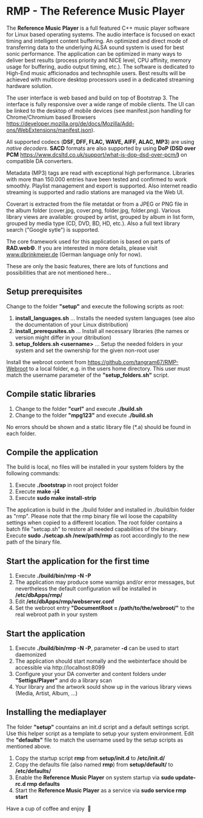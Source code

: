 # RMP - The Reference Music Player

The **Reference Music Player** is a full featured C++ music player software for Linux based operating systems.
The audio interface is focused on exact timing and intelligent content buffering.
An optimized and direct mode of transferring data to the underlying ALSA sound system is used for best sonic performance. The application can be optimized in many ways to deliver best results (process priority and NICE level, CPU affinity, memory usage for buffering, audio output timing, etc.). The software is dedicated to High-End music afficionados and technophile users. Best results will be achieved with multicore desktop processors used in a dedicated streaming hardware solution.

The user interface is web based and build on top of Bootstrap 3. The interface is fully responsive over a wide range of mobile clients.
The UI can be linked to the desktop of mobile devices (see manifest.json handling for Chrome/Chromium based Browsers https://developer.mozilla.org/de/docs/Mozilla/Add-ons/WebExtensions/manifest.json).

All supported codecs (**DSF, DFF, FLAC, WAVE, AIFF, ALAC, MP3**) are using _native decoders_.
**SACD** formats are also supported by using **DoP (DSD over PCM** https://www.dcsltd.co.uk/support/what-is-dop-dsd-over-pcm/**)** on compatible DA converters.

Metadata (MP3) tags are read with exceptional high performance. Libraries with more than 150.000 entries have been tested and confirmed to work smoothly.
Playlist management and export is supported. Also internet readio streaming is supported and radio stations are managed via the Web UI.

Coverart is extracted from the file metatdat or from a JPEG or PNG file in the album folder (cover.jpg, cover.png, folder.jpg, folder.png).
Various library views are available: grouped by artist, grouped by album in list form, grouped by media type (CD, DVD, BD, HD, etc.). Also a full text library search ("Google sytle") is supported.

The core framework used for this application is based on parts of **RAD.web©**. If you are interested in more details, please visit www.dbrinkmeier.de (German language only for now).

These are only the basic features, there are lots of functions and possibilities that are not mentioned here...

## Setup prerequisites

Change to the folder **"setup"** and execute the following scripts as root:

1. **install_languages.sh** ... Installs the needed system languages (see also the documentation of your Linux distribution)
2. **install_prerequsites.sh** ... Install all necessary libraries (the names or version might differ in your ditribution)
3. **setup_folders.sh \<username\>** ... Setup the needed folders in your system and set the ownership for the given non-root user
  
Install the webroot content from https://github.com/tangram67/RMP-Webroot to a local folder, e.g. in the users home directory. This user must match the username parameter of the **"setup_folders.sh"** script.

## Compile static libraries

1. Change to the folder **"curl"** and execute **./build.sh**
2. Change to the folder **"mpg123"** and execute **./build.sh**

No errors should be shown and a static library file (\*.a) should be found in each folder.

## Compile the application

The build is local, no files will be installed in your system folders by the following commands:

1. Execute **./bootstrap** in root project folder
2. Execute **make -j4**
3. Execute **sudo make install-strip**

The application is build in the ./build folder and installed in ./build/bin folder as "rmp". Please note that the rmp binary file wil loose the capability settings when copied to a different location. The root folder contains a batch file "setcap.sh" to restore all needed capabilities of the binary. Execute **sudo ./setcap.sh /new/path/rmp** as root accordingly to the new path of the binary file.

## Start the application for the first time

1. Execute **./build/bin/rmp -N -P**
2. The application may produce some warnigs and/or error messages, but nevertheless the default configuration will be installed in **/etc/dbApps/rmp/**
3. Edit **/etc/dbApps/rmp/webserver.conf**
4. Set the webroot entry **"DocumentRoot = /path/to/the/webroot/"** to the real webroot path in your system

## Start the application

1. Execute **./build/bin/rmp -N -P**, parameter **-d** can be used to start daemonized
2. The application should start nomally and the webinterface should be accessible via http://localhost:8099
3. Configure your your DA converter and content folders under **"Settigs/Player"** and do a library scan
4. Your library and the artwork sould show up in the various library views (Media, Artist, Album, ...)

## Installing the mediaplayer

The folder **"setup"** countains an init.d script and a default settings script. Use this helper script as a template to setup your system environment.
Edit the **"defaults"** file to match the username used by the setup scripts as mentioned above. 

1. Copy the startup script **rmp** from **setup/init.d** to **/etc/init.d/**
2. Copy the defaults file (also named **rmp**) from **setup/default/** to **/etc/defaults/**
3. Enable the **Reference Music Player** on system startup via **sudo update-rc.d rmp defaults**
4. Start the **Reference Music Player** as a service via **sudo service rmp start**

Have a cup of coffee and enjoy&nbsp;&nbsp;:tea:
